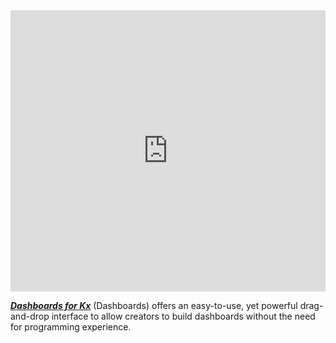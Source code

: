 <iframe src="https://player.vimeo.com/video/135580263" width="100%" height="450" frameborder="0" webkitallowfullscreen mozallowfullscreen allowfullscreen></iframe>

[**_Dashboards for Kx_**](http://code.kx.com/platform/dashboards)
(Dashboards) offers an easy-to-use, yet powerful drag-and-drop interface to allow creators to build dashboards without the need for programming experience. 

